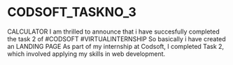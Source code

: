 # CODSOFT_TASKNO_3
CALCULATOR
I am thrilled to announce that i have succesfully completed the task 2 of #CODSOFT #VIRTUALINTERNSHIP So basically i have created an LANDING PAGE As part of my internship at Codsoft, I completed Task 2, which involved applying my skills in web development.
